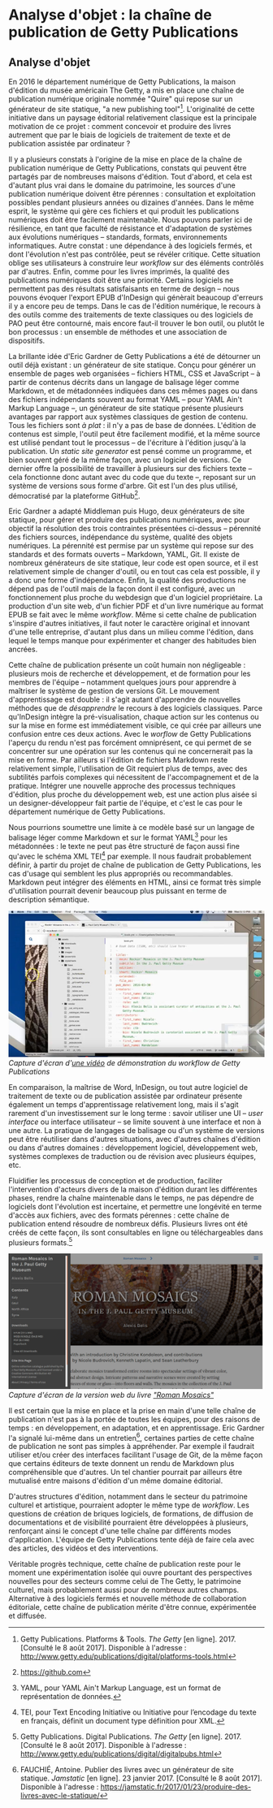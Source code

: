 # Analyse d'objet : la chaîne de publication de Getty Publications

## Analyse d'objet
En 2016 le département numérique de Getty Publications, la maison d'édition du musée américain The Getty, a mis en place une chaîne de publication numérique originale nommée "Quire" qui repose sur un générateur de site statique, "a new publishing tool"[^quire]. L'originalité de cette initiative dans un paysage éditorial relativement classique est la principale motivation de ce projet : comment concevoir et produire des livres autrement que par le biais de logiciels de traitement de texte et de publication assistée par ordinateur ?

Il y a plusieurs constats à l'origine de la mise en place de la chaîne de publication numérique de Getty Publications, constats qui peuvent être partagés par de nombreuses maisons d'édition. Tout d'abord, et cela est d'autant plus vrai dans le domaine du patrimoine, les sources d'une publication numérique doivent être pérennes : consultation et exploitation possibles pendant plusieurs années ou dizaines d'années.
Dans le même esprit, le système qui gère ces fichiers et qui produit les publications numériques doit être facilement maintenable. Nous pouvons parler ici de résilience, en tant que faculté de résistance et d'adaptation de systèmes aux évolutions numériques – standards, formats, environnements informatiques.
Autre constat : une dépendance à des logiciels fermés, et dont l'évolution n'est pas contrôlée, peut se révéler critique. Cette situation oblige ses utilisateurs à construire leur *workflow* sur des éléments contrôlés par d'autres.
Enfin, comme pour les livres imprimés, la qualité des publications numériques doit être une priorité. Certains logiciels ne permettent pas des résultats satisfaisants en terme de design – nous pouvons évoquer l'export EPUB d'InDesign qui génèrait beaucoup d'erreurs il y a encore peu de temps.
Dans le cas de l'édition numérique, le recours à des outils comme des traitements de texte classiques ou des logiciels de PAO peut être contourné, mais encore faut-il trouver le bon outil, ou plutôt le bon processus : un ensemble de méthodes et une association de dispositifs.

La brillante idée d'Eric Gardner de Getty Publications a été de détourner un outil déjà existant : un générateur de site statique. Conçu pour générer un ensemble de pages web organisées – fichiers HTML, CSS et JavaScript – à partir de contenus décrits dans un langage de balisage léger comme Markdown, et de métadonnées indiquées dans ces mêmes pages ou dans des fichiers indépendants souvent au format YAML – pour YAML Ain't Markup Language –, un générateur de site statique présente plusieurs avantages par rapport aux systèmes classiques de gestion de contenu.
Tous les fichiers sont *à plat* : il n'y a pas de base de données. L'édition de contenus est simple, l'outil peut être facilement modifié, et la même source est utilisé pendant tout le processus – de l'écriture à l'édition jusqu'à la publication. Un *static site generator* est pensé comme un programme, et bien souvent géré de la même façon, avec un logiciel de versions. Ce dernier offre la possibilité de travailler à plusieurs sur des fichiers texte – cela fonctionne donc autant avec du code que du texte –, reposant sur un système de versions sous forme d'arbre. Git est l'un des plus utilisé, démocratisé par la plateforme GitHub[^github].

Eric Gardner a adapté Middleman puis Hugo, deux générateurs de site statique, pour gérer et produire des publications numériques, avec pour objectif la résolution des trois contraintes présentées ci-dessus – pérennité des fichiers sources, indépendance du système, qualité des objets numériques. La pérennité est permise par un système qui repose sur des standards et des formats ouverts – Markdown, YAML, Git.
Il existe de nombreux générateurs de site statique, leur code est open source, et il est relativement simple de changer d'outil, ou en tout cas cela est possible, il y a donc une forme d'indépendance. Enfin, la qualité des productions ne dépend pas de l'outil mais de la façon dont il est configuré, avec un fonctionnement plus proche du webdesign que d'un logiciel propriétaire. La production d'un site web, d'un fichier PDF et d'un livre numérique au format EPUB se fait avec le même *workflow*.
Même si cette chaîne de publication s'inspire d'autres initiatives, il faut noter le caractère original et innovant d'une telle entreprise, d'autant plus dans un milieu comme l'édition, dans lequel le temps manque pour expérimenter et changer des habitudes bien ancrées.

Cette chaîne de publication présente un coût humain non négligeable : plusieurs mois de recherche et développement, et de formation pour les membres de l'équipe – notamment quelques jours pour apprendre à maîtriser le système de gestion de versions Git. Le mouvement d'apprentissage est double : il s'agit autant d'apprendre de nouvelles méthodes que de *désapprendre* le recours à des logiciels classiques.
Parce qu'InDesign intègre la pré-visualisation, chaque action sur les contenus ou sur la mise en forme est immédiatement visible, ce qui crée par ailleurs une confusion entre ces deux actions. Avec le *worflow* de Getty Publications l'aperçu du rendu n'est pas forcément omniprésent, ce qui permet de se concentrer sur une opération sur les contenus qui ne concernerait pas la mise en forme. Par ailleurs si l'édition de fichiers Markdown reste relativement simple, l'utilisation de Git requiert plus de temps, avec des subtilités parfois complexes qui nécessitent de l'accompagnement et de la pratique.
Intégrer une nouvelle approche des processus techniques d'édition, plus proche du développement web, est une action plus aisée si un designer-développeur fait partie de l'équipe, et c'est le cas pour le département numérique de Getty Publications.

Nous pourrions soumettre une limite à ce modèle basé sur un langage de balisage léger comme Markdown et sur le format YAML[^yaml] pour les métadonnées : le texte ne peut pas être structuré de façon aussi fine qu'avec le schéma XML TEI[^xml-tei] par exemple. Il nous faudrait probablement définir, à partir du projet de chaîne de publication de Getty Publications, les cas d'usage qui semblent les plus appropriés ou recommandables. Markdown peut intégrer des éléments en HTML, ainsi ce format très simple d'utilisation pourrait devenir beaucoup plus puissant en terme de description sémantique.

[![Capture d'écran](getty-apercu-du-workflow.jpg)](https://www.youtube.com/watch?v=VVYe0qR5DnM)  
*Capture d'écran d'[une vidéo](https://www.youtube.com/watch?v=VVYe0qR5DnM) de démonstration du workflow de Getty Publications*

En comparaison, la maîtrise de Word, InDesign, ou tout autre logiciel de traitement de texte ou de publication assistée par ordinateur présente également un temps d'apprentissage relativement long, mais il s'agit rarement d'un investissement sur le long terme : savoir utiliser une UI – *user interface* ou interface utilisateur – se limite souvent à une interface et non à une autre. La pratique de langages de balisage ou d'un système de versions peut être réutiliser dans d'autres situations, avec d'autres chaînes d'édition ou dans d'autres domaines : développement logiciel, développement web, systèmes complexes de traduction ou de révision avec plusieurs équipes, etc.

Fluidifier les processus de conception et de production, faciliter l'intervention d'acteurs divers de la maison d'édition durant les différentes phases, rendre la chaîne maintenable dans le temps, ne pas dépendre de logiciels dont l'évolution est incertaine, et permettre une longévité en terme d'accès aux fichiers, avec des formats pérennes : cette chaîne de publication entend résoudre de nombreux défis. Plusieurs livres ont été créés de cette façon, ils sont consultables en ligne ou téléchargeables dans plusieurs formats.[^getty-pubs]

[![Capture d'écran](getty-roman-mosaics.jpg)](http://www.getty.edu/publications/romanmosaics/)  
*Capture d'écran de la version web du livre ["Roman Mosaics"](http://www.getty.edu/publications/romanmosaics/)*

Il est certain que la mise en place et la prise en main d'une telle chaîne de publication n'est pas à la portée de toutes les équipes, pour des raisons de temps : en développement, en adaptation, et en apprentissage. Eric Gardner l'a signalé lui-même dans un entretien[^gardner], certaines parties de cette chaîne de publication ne sont pas simples à appréhender. Par exemple il faudrait utiliser et/ou créer des interfaces facilitant l'usage de Git, de la même façon que certains éditeurs de texte donnent un rendu de Markdown plus compréhensible que d'autres. Un tel chantier pourrait par ailleurs être mutualisé entre maisons d'édition d'un même domaine éditorial.

D'autres structures d'édition, notamment dans le secteur du patrimoine culturel et artistique, pourraient adopter le même type de *workflow*. Les questions de création de briques logiciels, de formations, de diffusion de documentations et de visibilité pourraient être développées à plusieurs, renforçant ainsi le concept d'une telle chaîne par différents modes d'application. L'équipe de Getty Publications tente déjà de faire cela avec des articles, des vidéos et des interventions.

Véritable progrès technique, cette chaîne de publication reste pour le moment une expérimentation isolée qui ouvre pourtant des perspectives nouvelles pour des secteurs comme celui de The Getty, le patrimoine culturel, mais probablement aussi pour de nombreux autres champs. Alternative à des logiciels fermés et nouvelle méthode de collaboration éditoriale, cette chaîne de publication mérite d'être connue, expérimentée et diffusée.

[^quire]: Getty Publications. Platforms & Tools. *The Getty* [en ligne]. 2017. [Consulté le 8 août 2017]. Disponible à l'adresse : http://www.getty.edu/publications/digital/platforms-tools.html
[^github]: https://github.com
[^yaml]: YAML, pour YAML Ain't Markup Language, est un format de représentation de données.
[^xml-tei]: TEI, pour Text Encoding Initiative ou Initiative pour l’encodage du texte en français, définit un document type définition pour XML.
[^getty-pubs]: Getty Publications. Digital Publications. *The Getty* [en ligne]. 2017. [Consulté le 8 août 2017]. Disponible à l'adresse : http://www.getty.edu/publications/digital/digitalpubs.html
[^gardner]: FAUCHIÉ, Antoine. Publier des livres avec un générateur de site statique. *Jamstatic* [en ligne]. 23 janvier 2017. [Consulté le 8 août 2017]. Disponible à l'adresse : https://jamstatic.fr/2017/01/23/produire-des-livres-avec-le-statique/
